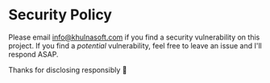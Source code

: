 # Security Policy

Please email [info@khulnasoft.com](mailto:info@khulnasoft.com) if you find a security vulnerability on this project. If you find a _potential_ vulnerability, feel free to leave an issue and I'll respond ASAP.

Thanks for disclosing responsibly 🖤
